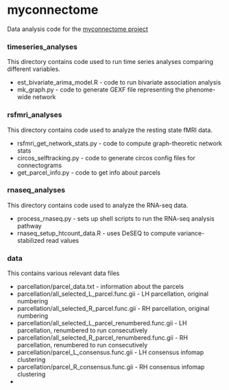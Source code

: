 # myconnectome

Data analysis code for the [myconnectome project](http://www.myconnectome.org/)

### timeseries_analyses

This directory contains code used to run time series analyses comparing different variables.

* est\_bivariate\_arima_model.R - code to run bivariate association analysis
* mk_graph.py - code to generate GEXF file representing the phenome-wide network

### rsfmri_analyses 

This directory contains code used to analyze the resting state fMRI data.

* rsfmri\_get\_network\_stats.py - code to compute graph-theoretic network stats
* circos_selftracking.py - code to generate circos config files for connectograms
* get_parcel_info.py - code to get info about parcels

### rnaseq_analyses 

This directory contains code used to analyze the RNA-seq data.

* process\_rnaseq.py - sets up shell scripts to run the RNA-seq analysis pathway
* rnaseq\_setup\_htcount\_data.R - uses DeSEQ to compute variance-stabilized read values


### data

This contains various relevant data files

* parcellation/parcel_data.txt - information about the parcels
* parcellation/all\_selected\_L\_parcel.func.gii - LH parcellation, original numbering
* parcellation/all\_selected\_R\_parcel.func.gii - RH parcellation, original numbering
* parcellation/all\_selected\_L\_parcel_renumbered.func.gii - LH parcellation, renumbered to run consecutively
* parcellation/all\_selected\_R\_parcel_renumbered.func.gii - RH parcellation, renumbered to run consecutively
* parcellation/parcel_L_consensus.func.gii - LH consensus infomap clustering
* parcellation/parcel_R_consensus.func.gii - RH consensus infomap clustering
* 
